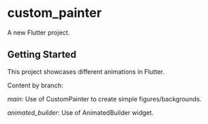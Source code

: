 # custom_painter

A new Flutter project.

## Getting Started

This project showcases different animations in Flutter.

Content by branch:

_main_: Use of CustomPainter to create simple figures/backgrounds.

_animated_builder_: Use of AnimatedBuilder widget.
